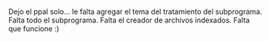 Dejo el ppal solo... le falta agregar el tema del tratamiento del subprograma.
Falta todo el subprograma.
Falta el creador de archivos indexados.
Falta que funcione :)
